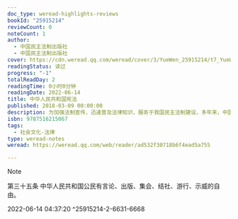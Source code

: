 ```yaml
---
doc_type: weread-highlights-reviews
bookId: "25915214"
reviewCount: 0
noteCount: 1
author:
  - 中国民主法制出版社
  - 中国民主法制出版社
cover: https://cdn.weread.qq.com/weread/cover/3/YueWen_25915214/t7_YueWen_25915214.jpg
readingStatus: 读过
progress: "-1"
totalReadDay: 2
readingTime: 0小时0分钟
readingDate: 2022-06-14
title: 中华人民共和国宪法
published: 2018-03-09 00:00:00
description: 为加强法制宣传，迅速普及法律知识，服务于我国民主法制建设，多年来，中国民主法制出版社根据全国人大常委会每年定期审议通过、修订的法律，全品种、大规模的出版了全国人民代表大会常务委员会公报版的系列法律单行本。
isbn: 9787516215067
tags:
  - 社会文化-法律
type: weread-notes
weread: https://weread.qq.com/web/reader/ad532f30718b6f4ead5a755

---
```







> [!NOTE] 
> 第三十五条 中华人民共和国公民有言论、出版、集会、结社、游行、示威的自由。
> 
> 2022-06-14 04:37:20 ^25915214-2-6631-6668







